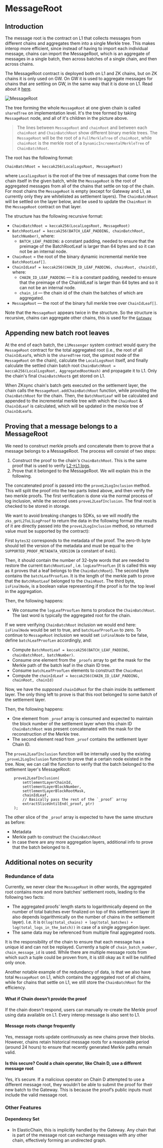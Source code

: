 # MessageRoot

## Introduction

The message root is the contract on L1 that collects messages from different chains and aggregates them into a single Merkle tree. This makes interop more efficient, since instead of having to import each individual message, chains can import the MessageRoot, which is an aggregate of messages in a single batch, then across batches of a single chain, and then across chains. 

The MessageRoot contract is deployed both on L1 and ZK chains, but on ZK chains it is only used on GW. On GW it is used to aggregate messages for chains that are settling on GW, in the same way that it is done on L1. Read about it [here](../gateway/messaging_via_gateway.md).

![MessageRoot](../img/message_root.png)

The tree forming the whole `MessageRoot` at one given chain is called `sharedTree` on implementation level. It's the tree formed by taking `MessageRoot` node, and all of it's children in the picture above.

> The lines between `MessageRoot` and `chainRoot` and between each `chainRoot` and `ChainBatchRoot` show different binary merkle trees. The `MessageRoot` will be the root of a `FullMerkleTree` of `chainRoot`, while `chainRoot` is the merkle root of a `DynamicIncrementalMerkleTree` of `ChainBatchRoot`.

The root has the following format:

`ChainBatchRoot = keccak256(LocalLogsRoot, MessageRoot)`

where `LocalLogsRoot` is the root of the tree of messages that come from the chain itself in the given batch, while the `MessageRoot` is the root of aggregated messages from all of the chains that settle on top of the chain. For most chains the `MessageRoot` is empty (except for Gateway and L1, as currently only they are whitelisted as settlement layers). The `ChainBatchRoot` will be settled on the layer below, and be used to update the `ChainRoot` in the `MessageRoot` contract on that layer.

The structure has the following recursive format:

- `ChainBatchRoot = keccak256(LocalLogsRoot, MessageRoot)`
- `BatchRootLeaf = keccak256(BATCH_LEAF_PADDING, chainBatchRoot, batchNumber)`, where:
    - `BATCH_LEAF_PADDING`: a constant padding, needed to ensure that the preimage of the BatchRootLeaf is larger than 64 bytes and so it can not be an internal node.
- `ChainRoot` = the root of the binary dynamic incremental merkle tree `BatchRootLeaf[]`.
- `ChainIdLeaf = keccak256(CHAIN_ID_LEAF_PADDING, chainRoot, chainId)`, where:
    - `CHAIN_ID_LEAF_PADDING` — it is a constant padding, needed to ensure that the preimage of the ChainIdLeaf is larger than 64 bytes and so it can not be an internal node.
    - `chain_id` — the chain id of the chain the batches of which are aggregated.
- `MessageRoot` — the root of the binary full merkle tree over `ChainIdLeaf[]`.

Note that the `MessageRoot` appears twice in the structure. So the structure is recursive, chains can aggregate other chains, this is used for the [`Gateway`](../gateway/l2_gw_l1_messaging.md)

## Appending new batch root leaves

At the end of each batch, the `L1Messenger` system contract would query the `MessageRoot` contract for the total aggregated root (i.e., the root of all `ChainIdLeaf`s, which is the `sharedTree` root, the upmost node of the `MessageRoot` on the chain), calculate the `LocalLogsRoot` itself, and finally calculate the settled chain batch root `ChainBatchRoot = keccak256(LocalLogsRoot, AggregatedRootHash)` and propagate it to L1. Only the chain's final `ChainBatchRoot`s get stored on L1.

When ZKsync chain's batch gets executed on the settlement layer, the chain calls the `MessageRoot.addChainBatchRoot` function, while providing the `ChainBatchRoot` for the chain. Then, the `BatchRootLeaf` will be calculated and appended to the incremental merkle tree with which the `ChainRoot` & `ChainIdLeaf` is calculated, which will be updated in the merkle tree of `ChainIdLeaf`s.

## Proving that a message belongs to a MessageRoot

We need to construct merkle proofs and concatenate them to prove that a message belongs to a MessageRoot. The process will consist of two steps:

1. Construct the proof to the chain's `ChainBatchRoot`. This is the same proof that is used to verify [L2->L1 logs](../settlement_contracts/priority_queue/l1_l2_communication/l2_to_l1.md).
2. Prove that it belonged to the MessageRoot. We will explain this in the following.

The concatenated proof is passed into the `proveL2LogInclusion` method. This will split the proof into the two parts listed above, and then verify the two merkle proofs. The first verification is done via the normal process of log inclusion, while the second uses `proveL2LeafInclusion`. The final root is checked to be stored in storage.

We want to avoid breaking changes to SDKs, so we will modify the `zks_getL2ToL1LogProof` to return the data in the following format (the results of it are directly passed into the `proveL2LogInclusion` method, so returned value must be supported by the contract):

First `bytes32` corresponds to the metadata of the proof. The zero-th byte should tell the version of the metadata and must be equal to the `SUPPORTED_PROOF_METADATA_VERSION` (a constant of `0x01`).

Then, it should contain the number of 32-byte words that are needed to restore the current `BatchRootLeaf` , i.e. `logLeafProofLen` (it is called this way as it proves that a leaf belongs to the `ChainBatchRoot`). The second byte contains the `batchLeafProofLen`. It is the length of the merkle path to prove that the `BatchRootLeaf` belonged to the `ChainRoot`. The third byte, `isFinalNode`, is a boolean value representing if the proof is for the top level in the aggregation.

Then, the following happens:

- We consume the `logLeafProofLen` items to produce the `ChainBatchRoot`. The last word is typically the aggregated root for the chain.

If we were verifying `ChainBatchRoot` inclusion we would end here: `isFinalNode` would be set to true, and `batchLeafProofLen` to zero. To continue to `MessageRoot` inclusion we would set `isFinalNode` to be false, define `batchLeafProofLen` accordingly, and:

- Compute `BatchRootLeaf = keccak256(BATCH_LEAF_PADDING, chainBatchRoot, batchNumber)`.
- Consume one element from the `_proofs` array to get the mask for the Merkle path of the batch leaf in the chain ID tree.
- Consume `batchLeafProofLen` elements to construct the `ChainRoot`
- Compute the `chainIdLeaf = keccak256(CHAIN_ID_LEAF_PADDING, chainRoot, chainId)`

Now, we have the _supposed_ `chainIdRoot` for the chain inside its settlement layer. The only thing left to prove is that this root belonged to some batch of the settlement layer.

Then, the following happens:

- One element from `_proof` array is consumed and expected to maintain the block number of the settlement layer when this chain ID `ChainBatchRoot` was present concatenated with the mask for the reconstruction of the Merkle tree.
- The second element read from `_proof` contains the settlement layer Chain ID.

The `proveL2LeafInclusion` function will be internally used by the existing `_proveL2LogInclusion` function to prove that a certain node existed in the tree. 
Now, we can call the function to verify that the batch belonged to the settlement layer's MessageRoot:

```solidity
    proveL2LeafInclusion(
        settlementLayerChainId,
        settlementLayerBlockNumber,
        settlementLayerBlockRootMask,
        chainIdLeaf,
        // Basically pass the rest of the `_proof` array
        extractSliceUntilEnd(_proof, ptr)
    );
```

The other slice of the `_proof` array is expected to have the same structure as before:

- Metadata
- Merkle path to construct the `ChainBatchRoot`
- In case there are any more aggregation layers, additional info to prove that the batch belonged to it.

## Additional notes on security

### Redundance of data

Currently, we never clear the `MessageRoot` in other words, the aggregated root contains more and more batches’ settlement roots, leading to the following two facts:

- The aggregated proofs’ length starts to logarithmically depend on the number of total batches ever finalized on top of this settlement layer (it also depends logarithmically on the number of chains in the settlement layer). I.e. it is `O(log(total_chains) + log(total_batches) + log(total_logs_in_the_batch))` in case of a single aggregation layer.
- The same data may be referenced from multiple final aggregated roots.

It is the responsibility of the chain to ensure that each message has a unique id and can not be replayed. Currently a tuple of `chain_batch_number, chain_message_id` is used. While there are multiple message roots from which such a tuple could be proven from, it is still okay as it will be nullified only once.

Another notable example of the redundancy of data, is that we also have total `MessageRoot` on L1, which contains the aggregated root of all chains, while for chains that settle on L1, we still store the `ChainBatchRoot` for the efficiency.

#### What if Chain doesn’t provide the proof

If the chain doesn’t respond, users can manually re-create the Merkle proof using data available on L1. Every
interop message is also sent to L1.

#### Message roots change frequently

Yes, message roots update continuously as new chains prove their blocks. However, chains retain historical message roots
for a reasonable period (around 24 hours) to ensure that recently generated Merkle paths remain valid.

#### Is this secure? Could a chain operator, like Chain D, use a different message root

Yes, it’s secure. If a malicious operator on Chain D attempted to use a different message root, they wouldn’t be able to
submit the proof for their new batch to the Gateway. This is because the proof’s public inputs must include the valid
message root.

### Other Features

#### Dependency Set

- In ElasticChain, this is implicitly handled by the Gateway. Any chain that is part of the message root can exchange messages with any other chain, effectively forming an undirected graph.